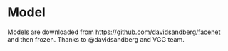 # Model

Models are downloaded from https://github.com/davidsandberg/facenet and then frozen.
Thanks to @davidsandberg and VGG team.
